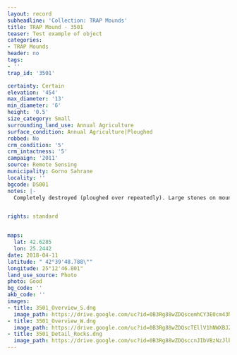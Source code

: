 ```yaml
---
layout: record
subheadline: 'Collection: TRAP Mounds'
title: TRAP Mound - 3501
teaser: Test example of object
categories:
- TRAP Mounds
header: no
tags:
- ''
trap_id: '3501'

certainty: Certain
elevation: '454'
max_diameter: '13'
min_diameter: '6'
height: '0.5'
size_category: Small
surrounding_land_use: Annual Agriculture
surface_condition: Annual Agriculture|Ploughed
robbed: No
crm_condition: '5'
crm_intactness: '5'
campaign: '2011'
source: Remote Sensing
municipality: Gorno Sahrane
locality: ''
bgcode: DS001
notes: |-
  Completely destroyed (ploughed over repeatedly). Large stones on mound and immediate surrounds.


rights: standard


maps:
  lat: 42.6285
  lon: 25.2442
date: 2018-04-11
latitude: " 42°39'48.788\""
longitude: 25°12'46.801"
land_use_source: Photo
photo: Good
bg_code: ''
akb_code: ''
images:
- title: 3501_Overview_S.dng
  image_path: https://drive.google.com/uc?id=0B3Rg88wZDQscemhCY3E0cm43NEU
- title: 3501_Overview_W.dng
  image_path: https://drive.google.com/uc?id=0B3Rg88wZDQscTEllV1hNWXBJZTg
- title: 3501_Detail_Rocks.dng
  image_path: https://drive.google.com/uc?id=0B3Rg88wZDQsccnJIbVBzNzJlbnM
---
```

